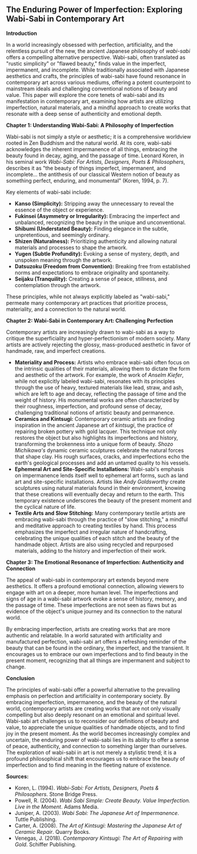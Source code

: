 ## The Enduring Power of Imperfection: Exploring Wabi-Sabi in Contemporary Art

**Introduction**

In a world increasingly obsessed with perfection, artificiality, and the relentless pursuit of the new, the ancient Japanese philosophy of *wabi-sabi* offers a compelling alternative perspective. Wabi-sabi, often translated as "rustic simplicity" or "flawed beauty," finds value in the imperfect, impermanent, and incomplete. While traditionally associated with Japanese aesthetics and crafts, the principles of wabi-sabi have found resonance in contemporary art across various mediums, offering a potent counterpoint to mainstream ideals and challenging conventional notions of beauty and value. This paper will explore the core tenets of wabi-sabi and its manifestation in contemporary art, examining how artists are utilizing imperfection, natural materials, and a mindful approach to create works that resonate with a deep sense of authenticity and emotional depth.

**Chapter 1: Understanding Wabi-Sabi: A Philosophy of Imperfection**

Wabi-sabi is not simply a style or aesthetic; it is a comprehensive worldview rooted in Zen Buddhism and the natural world. At its core, wabi-sabi acknowledges the inherent impermanence of all things, embracing the beauty found in decay, aging, and the passage of time. Leonard Koren, in his seminal work *Wabi-Sabi: For Artists, Designers, Poets & Philosophers*, describes it as "the beauty of things imperfect, impermanent, and incomplete... the antithesis of our classical Western notion of beauty as something perfect, enduring, and monumental" (Koren, 1994, p. 7).

Key elements of wabi-sabi include:

*   **Kanso (Simplicity):** Stripping away the unnecessary to reveal the essence of the object or experience.
*   **Fukinsei (Asymmetry or Irregularity):** Embracing the imperfect and unbalanced, recognizing the beauty in the unique and unconventional.
*   **Shibumi (Understated Beauty):** Finding elegance in the subtle, unpretentious, and seemingly ordinary.
*   **Shizen (Naturalness):** Prioritizing authenticity and allowing natural materials and processes to shape the artwork.
*   **Yugen (Subtle Profundity):** Evoking a sense of mystery, depth, and unspoken meaning through the artwork.
*   **Datsuzoku (Freedom from Convention):** Breaking free from established norms and expectations to embrace originality and spontaneity.
*   **Seijaku (Tranquility):** Creating a sense of peace, stillness, and contemplation through the artwork.

These principles, while not always explicitly labeled as "wabi-sabi," permeate many contemporary art practices that prioritize process, materiality, and a connection to the natural world.

**Chapter 2: Wabi-Sabi in Contemporary Art: Challenging Perfection**

Contemporary artists are increasingly drawn to wabi-sabi as a way to critique the superficiality and hyper-perfectionism of modern society. Many artists are actively rejecting the glossy, mass-produced aesthetic in favor of handmade, raw, and imperfect creations.

*   **Materiality and Process:** Artists who embrace wabi-sabi often focus on the intrinsic qualities of their materials, allowing them to dictate the form and aesthetic of the artwork. For example, the work of *Anselm Kiefer*, while not explicitly labeled wabi-sabi, resonates with its principles through the use of heavy, textured materials like lead, straw, and ash, which are left to age and decay, reflecting the passage of time and the weight of history. His monumental works are often characterized by their roughness, imperfection, and profound sense of decay, challenging traditional notions of artistic beauty and permanence.
*   **Ceramics and Kintsugi:** Contemporary ceramic artists are finding inspiration in the ancient Japanese art of *kintsugi*, the practice of repairing broken pottery with gold lacquer. This technique not only restores the object but also highlights its imperfections and history, transforming the brokenness into a unique form of beauty. *Shozo Michikawa's* dynamic ceramic sculptures celebrate the natural forces that shape clay. His rough surfaces, cracks, and imperfections echo the earth's geological processes and add an untamed quality to his vessels.
*   **Ephemeral Art and Site-Specific Installations:** Wabi-sabi's emphasis on impermanence lends itself well to ephemeral art forms, such as land art and site-specific installations. Artists like *Andy Goldsworthy* create sculptures using natural materials found in their environment, knowing that these creations will eventually decay and return to the earth. This temporary existence underscores the beauty of the present moment and the cyclical nature of life.
*   **Textile Arts and Slow Stitching:** Many contemporary textile artists are embracing wabi-sabi through the practice of "slow stitching," a mindful and meditative approach to creating textiles by hand. This process emphasizes the imperfect and irregular nature of handcrafting, celebrating the unique qualities of each stitch and the beauty of the handmade object. Artists are also using recycled and repurposed materials, adding to the history and imperfection of their work.

**Chapter 3: The Emotional Resonance of Imperfection: Authenticity and Connection**

The appeal of wabi-sabi in contemporary art extends beyond mere aesthetics. It offers a profound emotional connection, allowing viewers to engage with art on a deeper, more human level. The imperfections and signs of age in a wabi-sabi artwork evoke a sense of history, memory, and the passage of time. These imperfections are not seen as flaws but as evidence of the object's unique journey and its connection to the natural world.

By embracing imperfection, artists are creating works that are more authentic and relatable. In a world saturated with artificiality and manufactured perfection, wabi-sabi art offers a refreshing reminder of the beauty that can be found in the ordinary, the imperfect, and the transient. It encourages us to embrace our own imperfections and to find beauty in the present moment, recognizing that all things are impermanent and subject to change.

**Conclusion**

The principles of wabi-sabi offer a powerful alternative to the prevailing emphasis on perfection and artificiality in contemporary society. By embracing imperfection, impermanence, and the beauty of the natural world, contemporary artists are creating works that are not only visually compelling but also deeply resonant on an emotional and spiritual level. Wabi-sabi art challenges us to reconsider our definitions of beauty and value, to appreciate the unique qualities of handmade objects, and to find joy in the present moment. As the world becomes increasingly complex and uncertain, the enduring power of wabi-sabi lies in its ability to offer a sense of peace, authenticity, and connection to something larger than ourselves. The exploration of wabi-sabi in art is not merely a stylistic trend; it is a profound philosophical shift that encourages us to embrace the beauty of imperfection and to find meaning in the fleeting nature of existence.

**Sources:**

*   Koren, L. (1994). *Wabi-Sabi: For Artists, Designers, Poets & Philosophers*. Stone Bridge Press.
*   Powell, R. (2004). *Wabi Sabi Simple: Create Beauty. Value Imperfection. Live in the Moment*. Adams Media.
*   Juniper, A. (2003). *Wabi Sabi: The Japanese Art of Impermanence*. Tuttle Publishing.
*   Carter, A. (2008). *The Art of Kintsugi: Mastering the Japanese Art of Ceramic Repair*. Quarry Books.
*   Venegas, J. (2018). *Contemporary Kintsugi: The Art of Repairing with Gold*. Schiffer Publishing.
